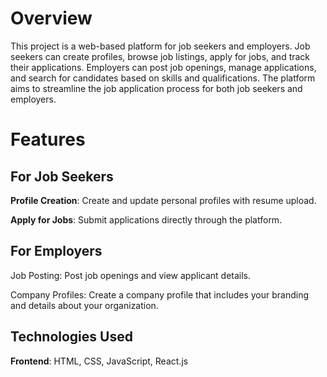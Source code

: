 <h1>Overview</h1>

This project is a web-based platform for job seekers and employers. Job seekers can create profiles, browse job listings, apply for jobs, and track their applications. Employers can post job openings, manage applications, and search for candidates based on skills and qualifications. The platform aims to streamline the job application process for both job seekers and employers.

<h1>Features</h1>

<h2>For Job Seekers</h2>

<b>Profile Creation</b>: Create and update personal profiles with resume upload.

<b>Apply for Jobs</b>: Submit applications directly through the platform.


<h2>For Employers</h2>

Job Posting: Post job openings and view applicant details.

Company Profiles: Create a company profile that includes your branding and details about your organization.


<h2>Technologies Used</h2>

<b>Frontend</b>: HTML, CSS, JavaScript, React.js